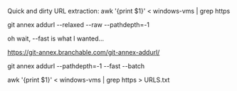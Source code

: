 Quick and dirty URL extraction:
awk '{print $1}' < windows-vms | grep https

git annex addurl --relaxed --raw --pathdepth=-1

oh wait, --fast is what I wanted...

https://git-annex.branchable.com/git-annex-addurl/

git annex addurl --pathdepth=-1 --fast --batch

awk '{print $1}' < windows-vms | grep https > URLS.txt

